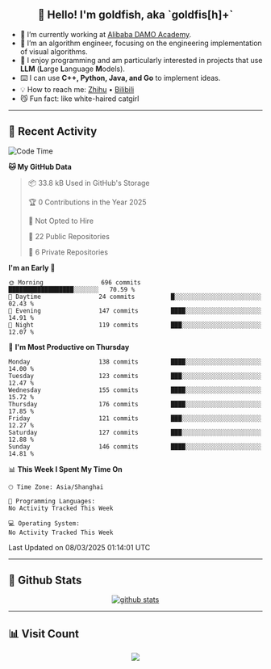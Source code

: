 
<h2 align="center">👋 Hello! I'm goldfish, aka `goldfis[h]+`</h2>

- 📍 I’m currently working at [Alibaba DAMO Academy](https://damo.alibaba.com/).  
- 🌱 I’m an algorithm engineer, focusing on the engineering implementation of visual algorithms.  
- 💬 I enjoy programming and am particularly interested in projects that use **LLM** (**L**arge **L**anguage **M**odels).   
- ⌨️ I can use **C++, Python, Java, and Go** to implement ideas.  
- 💡 How to reach me: [Zhihu](https://www.zhihu.com/people/goldfishh) • [Bilibili](https://space.bilibili.com/11349246)  
- 😼 Fun fact: like white-haired catgirl  

-------

## 🔧 Recent Activity

<!--START_SECTION:waka-->
![Code Time](http://img.shields.io/badge/Code%20Time-94%20hrs%2013%20mins-blue)

**🐱 My GitHub Data** 

> 📦 33.8 kB Used in GitHub's Storage 
 > 
> 🏆 0 Contributions in the Year 2025
 > 
> 🚫 Not Opted to Hire
 > 
> 📜 22 Public Repositories 
 > 
> 🔑 6 Private Repositories 
 > 
**I'm an Early 🐤** 

```text
🌞 Morning                696 commits         ██████████████████░░░░░░░   70.59 % 
🌆 Daytime                24 commits          █░░░░░░░░░░░░░░░░░░░░░░░░   02.43 % 
🌃 Evening                147 commits         ████░░░░░░░░░░░░░░░░░░░░░   14.91 % 
🌙 Night                  119 commits         ███░░░░░░░░░░░░░░░░░░░░░░   12.07 % 
```
📅 **I'm Most Productive on Thursday** 

```text
Monday                   138 commits         ████░░░░░░░░░░░░░░░░░░░░░   14.00 % 
Tuesday                  123 commits         ███░░░░░░░░░░░░░░░░░░░░░░   12.47 % 
Wednesday                155 commits         ████░░░░░░░░░░░░░░░░░░░░░   15.72 % 
Thursday                 176 commits         ████░░░░░░░░░░░░░░░░░░░░░   17.85 % 
Friday                   121 commits         ███░░░░░░░░░░░░░░░░░░░░░░   12.27 % 
Saturday                 127 commits         ███░░░░░░░░░░░░░░░░░░░░░░   12.88 % 
Sunday                   146 commits         ████░░░░░░░░░░░░░░░░░░░░░   14.81 % 
```


📊 **This Week I Spent My Time On** 

```text
🕑︎ Time Zone: Asia/Shanghai

💬 Programming Languages: 
No Activity Tracked This Week

💻 Operating System: 
No Activity Tracked This Week
```


 Last Updated on 08/03/2025 01:14:01 UTC
<!--END_SECTION:waka-->

-------

## 📆 Github Stats

<p align="center">
    <a href="https://github.com/anuraghazra/github-readme-stats">
      <img src="https://github-readme-stats.vercel.app/api?username=goldfishh&show_icons=true&theme=dracula" alt="github stats" />
    </a>
</p>

-------

## 📊 Visit Count

<p align="center">
  <a href="https://count.getloli.com/"><img src="https://count.getloli.com/get/@:goldfishh?theme=rule34"></a>
</p>
